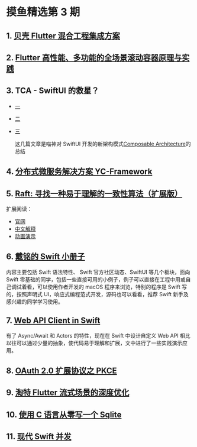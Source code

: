 # 摸鱼精选第 3 期

## 1. [贝壳 Flutter 混合工程集成方案](https://mp.weixin.qq.com/s?__biz=MzIyMTg0OTExOQ==&mid=2247488183&idx=2&sn=db22368e4d8909d44f9b008713386e60)

## 2. [Flutter 高性能、多功能的全场景滚动容器原理与实践](https://mp.weixin.qq.com/s?__biz=Mzg4MDY0ODk0Ng==&mid=2247485007&idx=1&sn=c3dfb4aae2220055f58421b731c02e40)

## 3. TCA - SwiftUI 的救星？

- [一](https://onevcat.com/2021/12/tca-1/)
- [二](https://onevcat.com/2021/12/tca-2/)
- [三](https://onevcat.com/2022/03/tca-3/)

  这几篇文章是喵神对 SwiftUI 开发的新架构模式[Composable Architecture](https://www.pointfree.co/collections/composable-architecture)的总结

## 4. [分布式微服务解决方案 YC-Framework](http://framework.youcongtech.com/#/)

## 5. [Raft: 寻找一种易于理解的一致性算法（扩展版）](https://objcoding.com/2021/12/04/raft-zh_cn/)

扩展阅读：

- [官网](https://raft.github.io/)
- [中文解释](https://github.com/maemual/raft-zh_cn/blob/master/raft-zh_cn.md)
- [动画演示](http://www.kailing.pub/raft/index.html)

## 6. [戴铭的 Swift 小册子](https://github.com/ming1016/SwiftPamphletApp)

内容主要包括 Swift 语法特性、 Swift 官方社区动态、SwiftUI 等几个板块，面向 Swift 零基础的同学，包括一些直接可用的小例子，例子可以直接在工程中用或自己调试着看，可以使用作者开发的 macOS 程序来浏览，特别的程序是 Swift 写的，按照声明式 UI，响应式编程范式开发，源码也可以看看，推荐 Swift 新手及感兴趣的同学学习使用。

## 7. [Web API Client in Swift](https://kean.blog/post/new-api-client)

有了 Async/Await 和 Actors 的特性，现在在 Swift 中设计自定义 Web API 相比以往可以通过少量的抽象，使代码易于理解和扩展，文中进行了一些实践演示应用。

## 8. [OAuth 2.0 扩展协议之 PKCE](https://mp.weixin.qq.com/s/tnsBfw_rxF3jkboCTdmsfw)

## 9. [淘特 Flutter 流式场景的深度优化](https://mp.weixin.qq.com/s/H2VqX6qSJ1KLkXB5p4S0dw)

## 10. [使用 C 语言从零写一个 Sqlite](https://cstack.github.io/db_tutorial/)

## 11. [现代 Swift 并发](https://www.andyibanez.com/posts/modern-concurrency-in-swift-introduction/)
